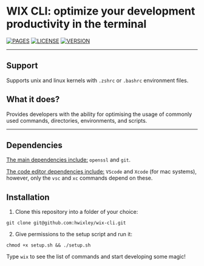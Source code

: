 # WIX CLI: optimize your development productivity in the terminal
[![PAGES](https://badgen.net/badge/Github%20Pages/active/green)](https://hwixley.github.io/wix-cli/)
[![LICENSE](https://badgen.net/badge/License/MIT/purple)](https://github.com/hwixley/wix-cli/blob/master/LICENSE.md)
[![VERSION](https://badgen.net/badge/Version/0.0.0.0/blue)](https://github.com/hwixley/wix-cli)

<hr>

## Support

Supports unix and linux kernels with `.zshrc` or `.bashrc` environment files.

## What it does?

Provides developers with the ability for optimising the usage of commonly used commands, directories, environments, and scripts.

<hr>

## Dependencies

<ins>The main dependencies include:</ins> `openssl` and `git`.

<ins>The code editor dependencies include:</ins> `VScode` and `Xcode` (for mac systems), however, only the `vsc` and `xc` commands depend on these.

## Installation

1. Clone this repository into a folder of your choice: 
```
git clone git@github.com:hwixley/wix-cli.git
```
2. Give permissions to the setup script and run it:
```
chmod +x setup.sh && ./setup.sh
```

Type `wix` to see the list of commands and start developing some magic!
